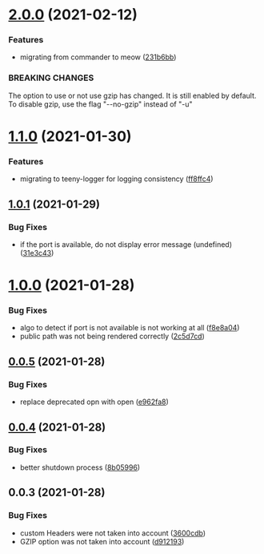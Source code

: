 # [2.0.0](https://github.com/aversini/teeny-static-server/compare/v1.1.0...v2.0.0) (2021-02-12)

### Features

- migrating from commander to meow ([231b6bb](https://github.com/aversini/teeny-static-server/commit/231b6bbb0a0e948ea6d2b2ac00c247d4b7126178))

### BREAKING CHANGES

The option to use or not use gzip has changed. It is still enabled by default.
To disable gzip, use the flag "--no-gzip" instead of "-u"

# [1.1.0](https://github.com/aversini/teeny-static-server/compare/v1.0.1...v1.1.0) (2021-01-30)

### Features

- migrating to teeny-logger for logging consistency ([ff8ffc4](https://github.com/aversini/teeny-static-server/commit/ff8ffc40f0d67b2184b40e4fac630212ffdb3689))

## [1.0.1](https://github.com/aversini/teeny-static-server/compare/v1.0.0...v1.0.1) (2021-01-29)

### Bug Fixes

- if the port is available, do not display error message (undefined) ([31e3c43](https://github.com/aversini/teeny-static-server/commit/31e3c4379cecbb6fe0e36baefc0bb33d78d51d45))

# [1.0.0](https://github.com/aversini/teeny-static-server/compare/v0.0.5...v1.0.0) (2021-01-28)

### Bug Fixes

- algo to detect if port is not available is not working at all ([f8e8a04](https://github.com/aversini/teeny-static-server/commit/f8e8a046e5c9ae8332424eae79dafd62b961660c))
- public path was not being rendered correctly ([2c5d7cd](https://github.com/aversini/teeny-static-server/commit/2c5d7cd581ad3469e7440e7e856fd9422d092e11))

## [0.0.5](https://github.com/aversini/teeny-static-server/compare/v0.0.4...v0.0.5) (2021-01-28)

### Bug Fixes

- replace deprecated opn with open ([e962fa8](https://github.com/aversini/teeny-static-server/commit/e962fa8606fdda46df9ebbf44c618ff2bc309086))

## [0.0.4](https://github.com/aversini/teeny-static-server/compare/v0.0.3...v0.0.4) (2021-01-28)

### Bug Fixes

- better shutdown process ([8b05996](https://github.com/aversini/teeny-static-server/commit/8b059968746f19ed12461d10535c2a0f55ccd053))

## 0.0.3 (2021-01-28)

### Bug Fixes

- custom Headers were not taken into account ([3600cdb](https://github.com/aversini/teeny-static-server/commit/3600cdb6ed0749448320b451b93874233e48bb5c))
- GZIP option was not taken into account ([d912193](https://github.com/aversini/teeny-static-server/commit/d912193b86d2699bf17bd3ed0b79f0dc8f97d978))
